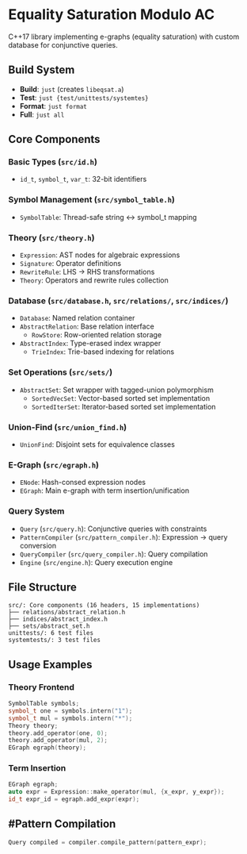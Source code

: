 # Equality Saturation Modulo AC

C++17 library implementing e-graphs (equality saturation) with custom database for conjunctive queries.

## Build System

- **Build**: `just` (creates `libeqsat.a`)
- **Test**: `just {test/unittests/systemtes}`
- **Format**: `just format`
- **Full**: `just all`

## Core Components

### Basic Types (`src/id.h`)

- `id_t`, `symbol_t`, `var_t`: 32-bit identifiers

### Symbol Management (`src/symbol_table.h`)

- `SymbolTable`: Thread-safe string ↔ symbol_t mapping

### Theory (`src/theory.h`)

- `Expression`: AST nodes for algebraic expressions
- `Signature`: Operator definitions
- `RewriteRule`: LHS → RHS transformations
- `Theory`: Operators and rewrite rules collection

### Database (`src/database.h`, `src/relations/`, `src/indices/`)

- `Database`: Named relation container
- `AbstractRelation`: Base relation interface
  - `RowStore`: Row-oriented relation storage
- `AbstractIndex`: Type-erased index wrapper
  - `TrieIndex`: Trie-based indexing for relations

### Set Operations (`src/sets/`)

- `AbstractSet`: Set wrapper with tagged-union polymorphism
  - `SortedVecSet`: Vector-based sorted set implementation
  - `SortedIterSet`: Iterator-based sorted set implementation

### Union-Find (`src/union_find.h`)

- `UnionFind`: Disjoint sets for equivalence classes

### E-Graph (`src/egraph.h`)

- `ENode`: Hash-consed expression nodes
- `EGraph`: Main e-graph with term insertion/unification

### Query System

- `Query` (`src/query.h`): Conjunctive queries with constraints
- `PatternCompiler` (`src/pattern_compiler.h`): Expression → query conversion
- `QueryCompiler` (`src/query_compiler.h`): Query compilation
- `Engine` (`src/engine.h`): Query execution engine

## File Structure

```
src/: Core components (16 headers, 15 implementations)
├── relations/abstract_relation.h
├── indices/abstract_index.h
├── sets/abstract_set.h
unittests/: 6 test files
systemtests/: 3 test files
```

## Usage Examples

### Theory Frontend

```cpp
SymbolTable symbols;
symbol_t one = symbols.intern("1");
symbol_t mul = symbols.intern("*");
Theory theory;
theory.add_operator(one, 0);
theory.add_operator(mul, 2);
EGraph egraph(theory);
```

### Term Insertion

```cpp
EGraph egraph;
auto expr = Expression::make_operator(mul, {x_expr, y_expr});
id_t expr_id = egraph.add_expr(expr);
```

## #Pattern Compilation

```cpp PatternCompiler compiler;
Query compiled = compiler.compile_pattern(pattern_expr);
```
